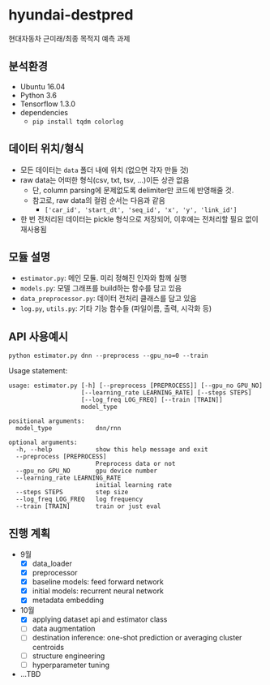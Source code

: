 # hyundai-destpred

현대자동차 근미래/최종 목적지 예측 과제

## 분석환경

- Ubuntu 16.04
- Python 3.6
- Tensorflow 1.3.0
- dependencies
  - `pip install tqdm colorlog`

## 데이터 위치/형식

- 모든 데이터는 `data` 폴더 내에 위치 (없으면 각자 만들 것)
- raw data는 어떠한 형식(csv, txt, tsv, ...)이든 상관 없음
  - 단, column parsing에 문제없도록 delimiter만 코드에 반영해줄 것.
  - 참고로, raw data의 컬럼 순서는 다음과 같음
    - `['car_id', 'start_dt', 'seq_id', 'x', 'y', 'link_id']`
- 한 번 전처리된 데이터는 pickle 형식으로 저장되어, 이후에는 전처리할 필요 없이 재사용됨

## 모듈 설명

- `estimator.py`: 메인 모듈. 미리 정해진 인자와 함께 실행
- `models.py`: 모델 그래프를 build하는 함수를 담고 있음
- `data_preprocessor.py`: 데이터 전처리 클래스를 담고 있음
- `log.py`, `utils.py`: 기타 기능 함수들 (파일이름, 출력, 시각화 등)

## API 사용예시

`python estimator.py dnn --preprocess --gpu_no=0 --train`

Usage statement: 

```
usage: estimator.py [-h] [--preprocess [PREPROCESS]] [--gpu_no GPU_NO]
                    [--learning_rate LEARNING_RATE] [--steps STEPS]
                    [--log_freq LOG_FREQ] [--train [TRAIN]]
                    model_type

positional arguments:
  model_type            dnn/rnn

optional arguments:
  -h, --help            show this help message and exit
  --preprocess [PREPROCESS]
                        Preprocess data or not
  --gpu_no GPU_NO       gpu device number
  --learning_rate LEARNING_RATE
                        initial learning rate
  --steps STEPS         step size
  --log_freq LOG_FREQ   log frequency
  --train [TRAIN]       train or just eval
```

## 진행 계획

- 9월
  - [x] data_loader
  - [x] preprocessor
  - [x] baseline models: feed forward network
  - [x] initial models: recurrent neural network
  - [x] metadata embedding

- 10월
  - [x] applying dataset api and estimator class
  - [ ] data augmentation
  - [ ] destination inference: one-shot prediction or averaging cluster centroids
  - [ ] structure engineering
  - [ ] hyperparameter tuning

- ...TBD